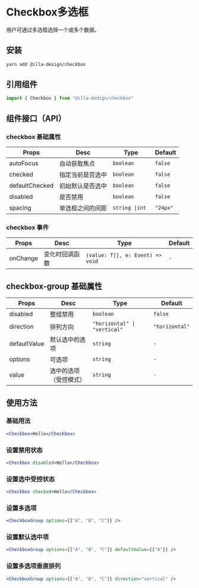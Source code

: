 # Checkbox多选框

用户可通过多选框选择一个或多个数据。

## 安装

```bash
yarn add @illa-design/checkbox
```

## 引用组件

```jsx
import { Checkbox } from "@illa-dedign/checkbox"
```

## 组件接口（API）

### checkbox 基础属性

| Props          | Desc             | Type            | Default  |
| -------------- | ---------------- | --------------- | -------- |
| autoFocus      | 自动获取焦点     | `boolean`       | `false`  |
| checked        | 指定当前是否选中 | `boolean`       | `false`  |
| defaultChecked | 初始默认是否选中 | `boolean`       | `false`  |
| disabled       | 是否禁用         | `boolean`       | `false`  |
| spacing        | 单选框之间的间距 | `string \|int ` | `"24px"` |

### checkbox 事件

| Props    | Desc           | Type                             | Default |
| -------- | -------------- | -------------------------------- | ------- |
| onChange | 变化时回调函数 | `(value: T[], e: Event) => void` | `-`     |

## checkbox-group 基础属性

| Props        | Desc                   | Type                         | Default        |
| ------------ | ---------------------- | ---------------------------- | -------------- |
| disabled     | 整组禁用               | `boolean`                    | `false`        |
| direction    | 排列方向               | `"horizontal" \| "vertical" ` | `"horizontal"` |
| defaultValue | 默认选中的选项         | `string `                    | `-`            |
| options      | 可选项                 | `string `                    | `-`            |
| value        | 选中的选项（受控模式） | `string `                    | `-`            |

## 使用方法

### 基础用法

```jsx
<Checkbox>Hello</Checkbox>
```

### 设置禁用状态

```jsx
<Checkbox disabled>Hello</Checkbox>
```

### 设置选中受控状态

```jsx
<Checkbox checked>Hello</Checkbox>

```

### 设置多选项

```jsx
<CheckboxGroup options={["A", "B", "C"]} />
```

### 设置默认选中项

```jsx
<CheckboxGroup options={["A", "B", "C"]} defaultValue={["A"]} />
```

### 设置多选项垂直排列

```jsx
<CheckboxGroup options={["A", "B", "C"]} direction="vertical" />
```

